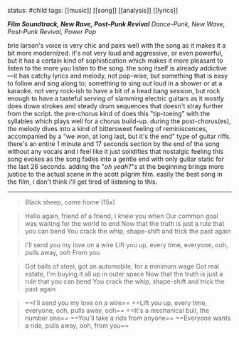 status: #child 
tags: [[music]] [[song]] [[analysis]] [[lyrics]]

***Film Soundtrack, New Rave, Post-Punk Revival*** 
*Dance-Punk, New Wave, Post-Punk Revival, Power Pop*

brie larson's voice is very chic and pairs well with the song as it makes it a bit more modernized. it's not very loud and aggressive, or even powerful, but it has a certain kind of sophistication which makes it more pleasant to listen to the more you listen to the song. the song itself is already addictive—it has catchy lyrics and melody, not pop-wise, but something that is easy to follow and sing along to; something to sing out loud in a shower or at a karaoke. not very rock-ish to have a bit of a head bang session, but rock enough to have a tasteful serving of slamming electric guitars as it mostly does down strokes and steady drum sequences that doesn't stray further from the script. the pre-chorus kind of does this "tip-toeing" with the syllables which plays well for a chorus build-up. during the post-chorus(es), the melody dives into a kind of bittersweet feeling of reminiscences, accompanied by a "we won, at long last, but it's the end" type of guitar riffs. there's an entire 1 minute and 17 seconds section by the end of the song without any vocals and i feel like it just solidifies that nostalgic feeling this song evokes as the song fades into a gentle end with only guitar static for the last 26 seconds. adding the "*oh yeah?*"s at the beginning brings more justice to the actual scene in the scott pilgrim film. easily the best song in the film, i don't think i'll get tired of listening to this. 

---

> Black sheep, come home (15x)

> Hello again, friend of a friend, I knew you when
> Our common goal was waiting for the world to end
> Now that the truth is just a rule that you can bend
> You crack the whip, shape-shift and trick the past again

> I'll send you my love on a wire
> Lift you up, every time, everyone, ooh, pulls away, ooh
> From you

> Got balls of steel, got an automobile, for a minimum wage
> Got real estate, I'm buying it all up in outer space
> Now that the truth is just a rule that you can bend
> You crack the whip, shape-shift and trick the past again

> ==I'll send you my love on a wire==
> ==Lift you up, every time, everyone, ooh, pulls away, ooh==
> ==It's a mechanical bull, the number one==
> ==You'll take a ride from anyone==
> ==Everyone wants a ride, pulls away, ooh, from you==